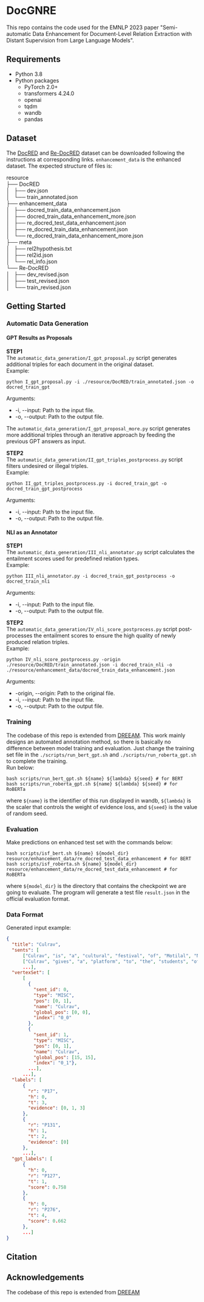 # DocGNRE
This repo contains the code used for the EMNLP 2023 paper "Semi-automatic Data Enhancement for Document-Level Relation Extraction with Distant Supervision from Large Language Models".

## Requirements
+ Python 3.8
+ Python packages
  + PyTorch 2.0+
  + transformers 4.24.0
  + openai
  + tqdm
  + wandb
  + pandas

## Dataset
The [DocRED](https://github.com/thunlp/DocRED/tree/master/data) and [Re-DocRED](https://github.com/tonytan48/Re-DocRED/tree/main/data) 
dataset can be downloaded following the instructions at corresponding links. 
``enhancement_data`` is the enhanced dataset.
The expected structure of files is:

resource \
├── DocRED \
│   ├── dev.json \
│   └── train_annotated.json \
├── enhancement_data \
│   ├── docred_train_data_enhancement.json \
│   ├── docred_train_data_enhancement_more.json \
│   ├── re_docred_test_data_enhancement.json \
│   ├── re_docred_train_data_enhancement.json \
│   └── re_docred_train_data_enhancement_more.json \
├── meta \
│   ├── rel2hypothesis.txt \
│   ├── rel2id.json \
│   └── rel_info.json \
└── Re-DocRED \
│   ├── dev_revised.json \
│   ├── test_revised.json \
│   └── train_revised.json 

## Getting Started

### Automatic Data Generation
#### GPT Results as Proposals
**STEP1** \
The ``automatic_data_generation/I_gpt_proposal.py`` script generates additional triples for each document in the original dataset. \
Example: 
```
python I_gpt_proposal.py -i ./resource/DocRED/train_annotated.json -o docred_train_gpt
```
Arguments: 
  + -i, --input: Path to the input file.
  + -o, --output: Path to the output file.

The ``automatic_data_generation/I_gpt_proposal_more.py`` script generates more additional triples through an iterative approach by feeding the previous GPT answers as input.

**STEP2** \
The ``automatic_data_generation/II_gpt_triples_postprocess.py`` script filters undesired or illegal triples. \
Example: 
```
python II_gpt_triples_postprocess.py -i docred_train_gpt -o docred_train_gpt_postprocess
```
Arguments: 
  + -i, --input: Path to the input file.
  + -o, --output: Path to the output file.

#### NLI as an Annotator
**STEP1** \
The ``automatic_data_generation/III_nli_annotator.py`` script calculates the entailment scores used for predefined relation types. \
Example: 
```
python III_nli_annotator.py -i docred_train_gpt_postprocess -o docred_train_nli
```
Arguments: 
  + -i, --input: Path to the input file.
  + -o, --output: Path to the output file.

**STEP2** \
The ``automatic_data_generation/IV_nli_score_postprocess.py`` script post-processes the entailment scores to ensure the high quality of newly produced relation triples. \
Example: 
```
python IV_nli_score_postprocess.py -origin ./resource/DocRED/train_annotated.json -i docred_train_nli -o ./resource/enhancement_data/docred_train_data_enhancement.json
```
Arguments: 
  + -origin, --origin: Path to the original file.
  + -i, --input: Path to the input file.
  + -o, --output: Path to the output file.

### Training
The codebase of this repo is extended from [DREEAM](https://github.com/YoumiMa/dreeam). 
This work mainly designs an automated annotation method, so there is basically no difference between model training and evaluation. 
Just change the training set file in the ``./scripts/run_bert_gpt.sh`` and ``./scripts/run_roberta_gpt.sh`` to complete the training. \
Run below:
```
bash scripts/run_bert_gpt.sh ${name} ${lambda} ${seed} # for BERT
bash scripts/run_roberta_gpt.sh ${name} ${lambda} ${seed} # for RoBERTa
```
where ``${name}`` is the identifier of this run displayed in wandb, 
``${lambda}`` is the scaler that controls the weight of evidence loss, 
and ``${seed}`` is the value of random seed.
### Evaluation
Make predictions on enhanced test set with the commands below:
```
bash scripts/isf_bert.sh ${name} ${model_dir} resource/enhancement_data/re_docred_test_data_enhancement # for BERT
bash scripts/isf_roberta.sh ${name} ${model_dir} resource/enhancement_data/re_docred_test_data_enhancement # for RoBERTa
```
where ``${model_dir}`` is the directory that contains the checkpoint we are going to evaluate. 
The program will generate a test file ``result.json`` in the official evaluation format. 

### Data Format
Generated input example:
```json
{
  "title": "Culrav", 
  "sents": [
      ["Culrav", "is", "a", "cultural", "festival", "of", "Motilal", "Nehru", "National", ...], 
      ["Culrav", "gives", "a", "platform", "to", "the", "students", "of", "MNNIT", ...], 
      ...],
  "vertexSet": [
      [
        {
          "sent_id": 0, 
          "type": "MISC", 
          "pos": [0, 1], 
          "name": "Culrav", 
          "global_pos": [0, 0], 
          "index": "0_0"
        }, 
        {
          "sent_id": 1, 
          "type": "MISC", 
          "pos": [0, 1], 
          "name": "Culrav", 
          "global_pos": [15, 15], 
          "index": "0_1"},
        ...],
      ...],
  "labels": [
      {
        "r": "P17",
        "h": 0, 
        "t": 3, 
        "evidence": [0, 1, 3]
      }, 
      {
        "r": "P131",
        "h": 1, 
        "t": 2, 
        "evidence": [0]
      },
      ...],
  "gpt_labels": [
      {
        "h": 0,
        "r": "P127",
        "t": 1, 
        "score": 0.758
      }, 
      {
        "h": 0,
        "r": "P276", 
        "t": 4, 
        "score": 0.662
      },
      ...]
}
```

## Citation

## Acknowledgements
The codebase of this repo is extended from [DREEAM](https://github.com/YoumiMa/dreeam)
